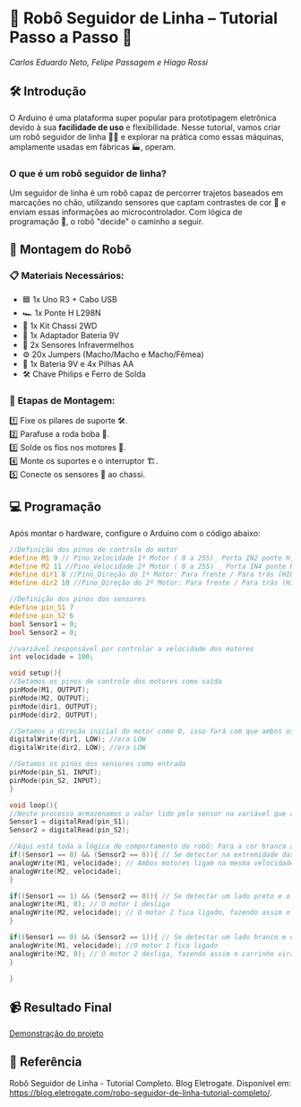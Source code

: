 # 🤖 **Robô Seguidor de Linha – Tutorial Passo a Passo** 🚗  
_Carlos Eduardo Neto, Felipe Passagem e Hiago Rossi_  


## 🛠️ **Introdução**  

O Arduino é uma plataforma super popular para prototipagem eletrônica devido à sua **facilidade de uso** e flexibilidade. Nesse tutorial, vamos criar um robô seguidor de linha 🚶‍♂️ e explorar na prática como essas máquinas, amplamente usadas em fábricas 🏭, operam.

### O que é um robô seguidor de linha?  
Um seguidor de linha é um robô capaz de percorrer trajetos baseados em marcações no chão, utilizando sensores que captam contrastes de cor 🎨 e enviam essas informações ao microcontrolador. Com lógica de programação 🔧, o robô "decide" o caminho a seguir.


## 🧩 **Montagem do Robô**  

### 📋 **Materiais Necessários:**  
- 🟦 1x Uno R3 + Cabo USB  
- 🏎️ 1x Ponte H L298N  
- 🚗 1x Kit Chassi 2WD  
- 🔋 1x Adaptador Bateria 9V  
- 👀 2x Sensores Infravermelhos  
- ⚙️ 20x Jumpers (Macho/Macho e Macho/Fêmea)  
- 🔌 1x Bateria 9V e 4x Pilhas AA  
- 🛠️ Chave Philips e Ferro de Solda  

### 🔧 **Etapas de Montagem:**  
1️⃣ Fixe os pilares de suporte 🛠️.  
2️⃣ Parafuse a roda boba 🔩.  
3️⃣ Solde os fios nos motores 🔗.  
4️⃣ Monte os suportes e o interruptor 🏗️.  
5️⃣ Conecte os sensores 📡 ao chassi.  


## 💻 **Programação**  

Após montar o hardware, configure o Arduino com o código abaixo:  

```cpp
//Definição dos pinos de controle do motor
#define M1 9 // Pino_Velocidade 1º Motor ( 0 a 255)_ Porta IN2 ponte H;
#define M2 11 //Pino_Velocidade 2º Motor ( 0 a 255) _ Porta IN4 ponte H;
#define dir1 8 //Pino_Direção do 1º Motor: Para frente / Para trás (HIGH ou LOW)_ porta IN1 ponte H;
#define dir2 10 //Pino_Direção do 2º Motor: Para frente / Para trás (HIGH ou LOW)_ porta IN3 ponte H;

//Definição dos pinos dos sensores
#define pin_S1 7
#define pin_S2 6
bool Sensor1 = 0;
bool Sensor2 = 0;

//variável responsável por controlar a velocidade dos motores
int velocidade = 100;

void setup(){
//Setamos os pinos de controle dos motores como saída
pinMode(M1, OUTPUT);
pinMode(M2, OUTPUT);
pinMode(dir1, OUTPUT);
pinMode(dir2, OUTPUT);

//Setamos a direção inicial do motor como 0, isso fará com que ambos os motores girem para frente
digitalWrite(dir1, LOW); //era LOW
digitalWrite(dir2, LOW); //era LOW

//Setamos os pinos dos sensores como entrada
pinMode(pin_S1, INPUT);
pinMode(pin_S2, INPUT);
}

void loop(){
//Neste processo armazenamos o valor lido pelo sensor na variável que armazena tais dados.
Sensor1 = digitalRead(pin_S1);
Sensor2 = digitalRead(pin_S2);

//Aqui está toda a lógica de comportamento do robô: Para a cor branca atribuímos o valor 0 e, para a cor preta, o valor 1.
if((Sensor1 == 0) && (Sensor2 == 0)){ // Se detectar na extremidade das faixas duas cores brancas
analogWrite(M1, velocidade); // Ambos motores ligam na mesma velocidade
analogWrite(M2, velocidade);
}

if((Sensor1 == 1) && (Sensor2 == 0)){ // Se detectar um lado preto e o outro branco
analogWrite(M1, 0); // O motor 1 desliga
analogWrite(M2, velocidade); // O motor 2 fica ligado, fazendo assim o carrinho virar
}

if((Sensor1 == 0) && (Sensor2 == 1)){ // Se detectar um lado branco e o outro preto
analogWrite(M1, velocidade); //O motor 1 fica ligado
analogWrite(M2, 0); // O motor 2 desliga, fazendo assim o carrinho virar no outro sentido
}

}
```


## 📹 **Resultado Final**  
 <a href="https://youtu.be/tIgl5hv3SBc?si=0pmizhn4D5mV7-Ej">Demonstração do projeto</a> 


## 📎 **Referência** 
Robô Seguidor de Linha - Tutorial Completo. Blog Eletrogate. Disponível em: <https://blog.eletrogate.com/robo-seguidor-de-linha-tutorial-completo/>.
